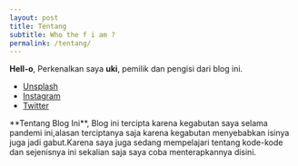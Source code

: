 ```yaml
---
layout: post
title: Tentang
subtitle: Who the f i am ?
permalink: /tentang/
---
```


**Hell-o**,
Perkenalkan saya **uki**, pemilik dan pengisi dari blog ini.
<ul>
<li><a href="https://unsplash.com/{{ site.author.unsplash }}" target="_blank">Unsplash</a></li>
<li><a href="https://instagram.com/{{ site.author.instagram }}"  target="_blank">Instagram</a></li>
<li><a href="https://twitter.com/{{ site.author.twitter }}" target="_blank">Twitter</a></li>
</ul>
**Tentang Blog Ini**,
Blog ini tercipta karena kegabutan saya selama pandemi ini,alasan terciptanya saja karena kegabutan menyebabkan isinya juga jadi gabut.Karena saya juga sedang mempelajari tentang kode-kode dan sejenisnya ini sekalian saja saya coba menterapkannya disini.